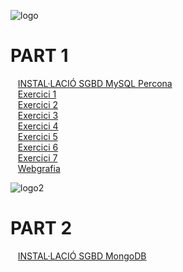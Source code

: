 ![logo](https://www.percona.com/sites/default/files/ps-logo.png)  

# PART 1
&nbsp;&nbsp;&nbsp;[INSTAL·LACIÓ SGBD MySQL Percona](https://github.com/Josep88/MP10UF2-A1/blob/master/InstalacioPERCONA.md)  
&nbsp;&nbsp;&nbsp;[Exercici 1](https://github.com/Josep88/MP10UF2-A1/blob/master/Exercici1.md)  
&nbsp;&nbsp;&nbsp;[Exercici 2](https://github.com/Josep88/MP10UF2-A1/blob/master/Exercici2.md)  
&nbsp;&nbsp;&nbsp;[Exercici 3](https://github.com/Josep88/MP10UF2-A1/blob/master/Exercici3.md)  
&nbsp;&nbsp;&nbsp;[Exercici 4](https://github.com/Josep88/MP10UF2-A1/blob/master/Exercici4.md)  
&nbsp;&nbsp;&nbsp;[Exercici 5](https://github.com/Josep88/MP10UF2-A1/blob/master/Exercici5.md)  
&nbsp;&nbsp;&nbsp;[Exercici 6](https://github.com/Josep88/MP10UF2-A1/blob/master/Exercici6.md)  
&nbsp;&nbsp;&nbsp;[Exercici 7](https://github.com/Josep88/MP10UF2-A1/blob/master/Exercici7.md)  
&nbsp;&nbsp;&nbsp;[Webgrafia](https://github.com/Josep88/MP10UF2-A1/blob/master/Webgrafia1.md)  
  
![logo2](https://webassets.mongodb.com/_com_assets/cms/MongoDB-Logo-5c3a7405a85675366beb3a5ec4c032348c390b3f142f5e6dddf1d78e2df5cb5c.png)  

# PART 2
&nbsp;&nbsp;&nbsp;[INSTAL·LACIÓ SGBD MongoDB](https://github.com/Josep88/MP10UF2-A1/blob/master/InstalacioMONGODB.md)  
&nbsp;&nbsp;&nbsp;
&nbsp;&nbsp;&nbsp;
&nbsp;&nbsp;&nbsp;
&nbsp;&nbsp;&nbsp;
&nbsp;&nbsp;&nbsp;
&nbsp;&nbsp;&nbsp;
&nbsp;&nbsp;&nbsp;
&nbsp;&nbsp;&nbsp;
&nbsp;&nbsp;&nbsp;
&nbsp;&nbsp;&nbsp;
